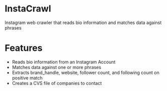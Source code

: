# InstaCrawl
Instagram web crawler that reads bio information and matches data against phrases

# Features
- Reads bio information from an Instagram Account
- Matches data against one or more phrases
- Extracts brand_handle, website, follower count, and following count on positive match
- Creates a CVS file of companies to contact
